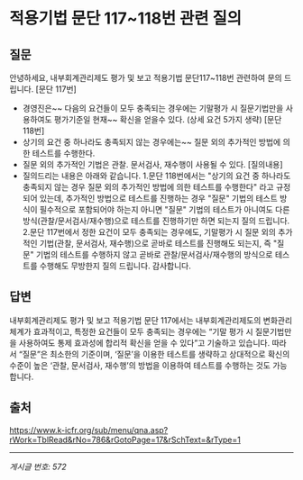 # 적용기법 문단 117~118번 관련 질의

## 질문
안녕하세요,
내부회계관리제도 평가 및 보고 적용기법 문단117~118번 관련하여 문의 드립니다.
[문단 117번]
- 경영진은~~ 다음의 요건들이 모두 충족되는 경우에는 기말평가 시 질문기법만을 사용하여도 평가기준일 현재~~ 확신을 얻을수 있다.
(상세 요건 5가지 생략)
[문단 118번]
- 상기의 요건 중 하나라도 충족되지 않는 경우에는~~ 질문 외의 추가적인 방법에 의한 테스트를 수행한다.
- 질문 외의 추가적인 기법은 관찰. 문서검사, 재수행이 사용될 수 있다.
[질의내용]
- 질의드리는 내용은 아래와 같습니다.
1.문단 118번에서는 "상기의 요건 중 하나라도 충족되지 않는 경우 질문 외의 추가적인 방법에 의한 테스트를 수행한다" 라고
규정되어 있는데, 추가적인 방법으로 테스트를 진행하는 경우 "질문" 기법의 테스트 방식이 필수적으로 포함되어야 하는지
아니면 "질문" 기법의 테스트가 아니여도 다른 방식(관찰/문서검사/재수행)으로 테스트를 진행하기만 하면 되는지 질의 드립니다.
2.문단 117번에서 정한 요건이 모두 충족되는 경우에도, 기말평가 시 질문 외의 추가적인 기법(관찰, 문서검사, 재수행)으로 곧바로
테스트를 진행해도 되는지, 즉 "질문" 기법의 테스트를 수행하지 않고 곧바로 관찰/문서검사/재수행의 방식으로 테스트를 수행해도
무방한지 질의 드립니다.
감사합니다.

## 답변
내부회계관리제도 평가 및 보고 적용기법 문단 117에서는 내부회계관리제도의 변화관리체계가 효과적이고, 특정한 요건들이 모두 충족되는 경우에는 “기말 평가 시 질문기법만을 사용하여도 통제 효과성에 합리적 확신을 얻을 수 있다”고 기술하고 있습니다. 따라서 “질문”은 최소한의 기준이며, ‘질문’을 이용한 테스트를 생략하고 상대적으로 확신의 수준이 높은 ‘관찰, 문서검사, 재수행’의 방법을 이용하여 테스트를 수행하는 것도 가능합니다.

## 출처
https://www.k-icfr.org/sub/menu/qna.asp?rWork=TblRead&rNo=786&rGotoPage=17&rSchText=&rType=1

---
*게시글 번호: 572*
